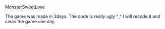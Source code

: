 MonsterSweetLove


The game was made in 3days. The code is really ugly ^_^
I will recode it and clean the game one day. 
